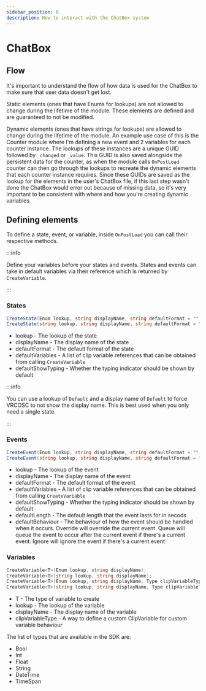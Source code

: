 ```yaml
---
sidebar_position: 6
description: How to interact with the ChatBox system
---
```


# ChatBox

## Flow
It's important to understand the flow of how data is used for the ChatBox to make sure that user data doesn't get lost.

Static elements (ones that have Enums for lookups) are not allowed to change during the lifetime of the module. These elements are defined and are guaranteed to not be modified.

Dynamic elements (ones that have strings for lookups) are allowed to change during the lifetime of the module. An example use case of this is the Counter module where I'm defining a new event and 2 variables for each counter instance. The lookups of these instances are a unique GUID followed by `_changed` or `_value`. This GUID is also
saved alongside the persistent data for the counter, as when the module calls `OnPostLoad` counter can then go through the lookups to recreate the dynamic elements that each counter instance requires. Since these GUIDs are saved as the lookup for the elements in the user's ChatBox file, if this last step wasn't done the ChatBox would error out because of missing data, so it's very important to be consistent with where and how you're creating dynamic variables.

## Defining elements
To define a state, event, or variable, inside `OnPostLoad` you can call their respective methods.

:::info

Define your variables before your states and events. States and events can take in default variables via their reference which is returned by `CreateVariable`.

:::

### States

```csharp
CreateState(Enum lookup, string displayName, string defaultFormat = "", IEnumerable<ClipVariableReference>? defaultVariables = null, bool defaultShowTyping = false);
CreateState(string lookup, string displayName, string defaultFormat = "", IEnumerable<ClipVariableReference>? defaultVariables = null, bool defaultShowTyping = false);
```
- lookup - The lookup of the state
- displayName - The display name of the state
- defaultFormat - The default format of the state
- defaultVariables - A list of clip variable references that can be obtained from calling `CreateVariable`
- defaultShowTyping - Whether the typing indicator should be shown by default

:::info

You can use a lookup of `Default` and a display name of `Default` to force VRCOSC to not show the display name. This is best used when you only need a single state.

:::

### Events

```csharp
CreateEvent(Enum lookup, string displayName, string defaultFormat = "", IEnumerable<ClipVariableReference>? defaultVariables = null, bool defaultShowTyping = false, float defaultLength = 5, ClipEventBehaviour defaultBehaviour = ClipEventBehaviour.Override);
CreateEvent(string lookup, string displayName, string defaultFormat = "", IEnumerable<ClipVariableReference>? defaultVariables = null, bool defaultShowTyping = false, float defaultLength = 5, ClipEventBehaviour defaultBehaviour = ClipEventBehaviour.Override);
```
- lookup - The lookup of the event
- displayName - The display name of the event
- defaultFormat - The default format of the event
- defaultVariables - A list of clip variable references that can be obtained from calling `CreateVariable`
- defaultShowTyping - Whether the typing indicator should be shown by default
- defaultLength - The default length that the event lasts for in secods
- defaultBehaviour - The behaviour of how the event should be handled when it occurs. Override will override the current event. Queue will queue the event to occur after the current event if there's a current event. Ignore will ignore the event if there's a current event

### Variables

```csharp
CreateVariable<T>(Enum lookup, string displayName);
CreateVariable<T>(string lookup, string displayName);
CreateVariable<T>(Enum lookup, string displayName, Type clipVariableType);
CreateVariable<T>(string lookup, string displayName, Type clipVariableType);
```
- T - The type of variable to create
- lookup - The lookup of the variable
- displayName - The display name of the variable
- clipVariableType - A way to define a custom ClipVariable for custom variable behaviour

The list of types that are available in the SDK are:
- Bool
- Int
- Float
- String
- DateTime
- TimeSpan